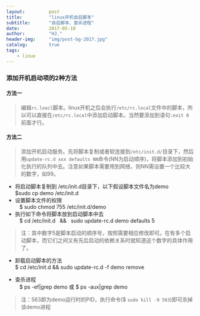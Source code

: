 ```yaml
---
layout:         post
title:          "linux开机自启脚本"
subtitle:       "自启脚本、查杀进程"
date:           2017-05-10
author:         "HJ."
header-img:     "img/post-bg-2017.jpg"
catalog:        true
tags:
    - linux
---
```


### 添加开机启动项的2种方法

#### 方法一

>编辑`rc.loacl`脚本。linux开机之后会执行`/etc/rc.local`文件中的脚本，所以可以直接在`/etc/rc.local`中添加启动脚本。当然要添加到语句`:exit 0`前面才行。

#### 方法二

>添加开机启动服务。先将脚本复制或者软连接到`/etc/init.d/`目录下，然后用`update-rc.d xxx defaults NN`命令(NN为启动顺序)，将脚本添加到初始化执行的队列中去。注意如果脚本需要用到网络，则NN需设置一个比较大的数字，如99。

- 将启动脚本复制到 /etc/init.d目录下，以下假设脚本文件名为demo<br>
    $sudo cp demo /etc/init.d
- 设置脚本文件的权限<br>
    $ sudo chmod 755 /etc/init.d/demo
- 执行如下命令将脚本放到启动脚本中去<br>
    $ cd /etc/init.d    &&   sudo update-rc.d demo defaults 5

> 注：其中数字5是脚本启动的顺序号，按照需要相应修改即可。在有多个启动脚本，而它们之间又有先后启动的依赖关系时就知道这个数字的具体作用了。

- 卸载启动脚本的方法<br>
    $ cd /etc/init.d    &&   sudo update-rc.d -f demo remove

- 查杀进程<br>
    $ ps -ef|grep demo 或 $ ps -aux|grep demo

>注：563即为demo运行时的PID，执行命令($ `sudo kill -9 563`)即可杀掉该demo进程
    

